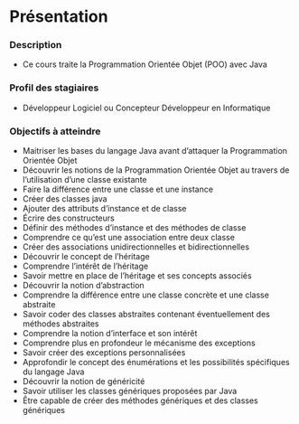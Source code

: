 # Présentation
### Description
  * Ce cours traite la Programmation Orientée Objet (POO) avec Java
### Profil des stagiaires
  * Développeur Logiciel ou Concepteur Développeur en Informatique
### Objectifs à atteindre
  * Maitriser les bases du langage Java avant d’attaquer la Programmation Orientée Objet
  * Découvrir les notions de la Programmation Orientée Objet au travers de l’utilisation d’une classe existante
  * Faire la différence entre une classe et une instance
  * Créer des classes java
  * Ajouter des attributs d’instance et de classe
  * Écrire des constructeurs
  * Définir des méthodes d’instance et des méthodes de classe
  * Comprendre ce qu’est une association entre deux classe
  * Créer des associations unidirectionnelles et bidirectionnelles
  * Découvrir le concept de l’héritage
  * Comprendre l’intérêt de l’héritage
  * Savoir mettre en place de l’héritage et ses concepts associés
  * Découvrir la notion d’abstraction
  * Comprendre la différence entre une classe concrète et une classe abstraite
  * Savoir coder des classes abstraites contenant éventuellement des méthodes abstraites
  * Comprendre la notion d’interface et son intérêt
  * Comprendre plus en profondeur le mécanisme des exceptions
  * Savoir créer des exceptions personnalisées
  * Approfondir le concept des énumérations et les possibilités spécifiques du langage Java
  * Découvrir la notion de généricité
  * Savoir utiliser les classes génériques proposées par Java
  * Être capable de créer des méthodes génériques et des classes génériques
